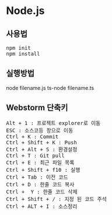 # Node.js

## 사용법
<pre>
npm init
npm install
</pre>


## 실행방법 
node filename.js
ts-node filename.ts


## Webstorm 단축키
<pre>
Alt + 1 : 프로젝트 explorer로 이동
ESC : 소스코등 창으로 이동 
Ctrl + K : Commit
Ctrl + Shift + K : Push
Ctrl + Alt + S : 환경설정
Ctrl + T : Git pull
Ctrl + E : 최근 파일 목록 
Ctrl + Shift + f10 : 실행
Ctrl + Tab : 이전 코드 
Ctrl + D : 한줄 코드 복사 
Ctrl +  Y : 한줄 코드 삭제 
Ctrl + Shift + / : 지정 된 코드 주석
Ctrl + ALT + I : 소스정리 
</pre>

